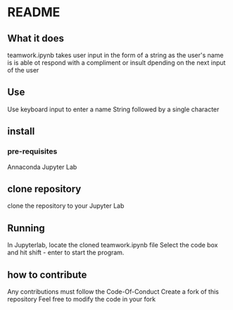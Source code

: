# README

## What it does

teamwork.ipynb takes user input in the form of a string as the user's name is is able ot respond with a compliment or insult dpending on the next input of the user

## Use

Use keyboard input to enter a name String followed by a single character 

## install
### pre-requisites
Annaconda
Jupyter Lab
## clone repository
clone the repository to your Jupyter Lab 
## Running
In Jupyterlab, locate the cloned teamwork.ipynb file
Select the code box and hit shift - enter to start the program.

## how to contribute
Any contributions must follow the Code-Of-Conduct
Create a fork of this repository
Feel free to modify the code in your fork
